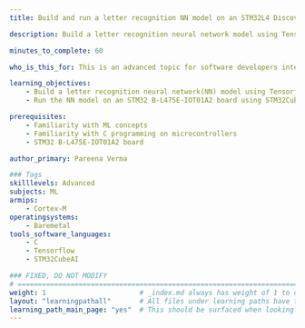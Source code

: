 ```yaml
---
title: Build and run a letter recognition NN model on an STM32L4 Discovery board

description: Build a letter recognition neural network model using Tensorflow and deploy it on an STM32 B-L475E-IOT01A2 board.

minutes_to_complete: 60

who_is_this_for: This is an advanced topic for software developers interested in building network models for microcontrollers.

learning_objectives: 
    - Build a letter recognition neural network(NN) model using Tensorflow framework
    - Run the NN model on an STM32 B-L475E-IOT01A2 board using STM32CubeAI

prerequisites:
    - Familiarity with ML concepts
    - Familiarity with C programming on microcontrollers
    - STM32 B-L475E-IOT01A2 board

author_primary: Pareena Verma

### Tags
skilllevels: Advanced
subjects: ML
armips:
    - Cortex-M
operatingsystems:
    - Baremetal
tools_software_languages:
    - C
    - Tensorflow
    - STM32CubeAI

### FIXED, DO NOT MODIFY
# ================================================================================
weight: 1                       # _index.md always has weight of 1 to order correctly
layout: "learningpathall"       # All files under learning paths have this same wrapper
learning_path_main_page: "yes"  # This should be surfaced when looking for related content. Only set for _index.md of learning path content.
---
```

